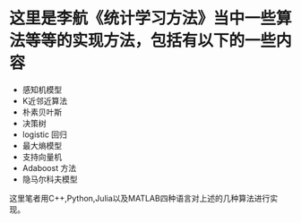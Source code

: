 # 这里是李航《统计学习方法》当中一些算法等等的实现方法，包括有以下的一些内容
+ 感知机模型
+ K近邻近算法
+ 朴素贝叶斯
+ 决策树
+ logistic 回归
+ 最大熵模型
+ 支持向量机
+ Adaboost 方法
+ 隐马尔科夫模型

这里笔者用C++,Python,Julia以及MATLAB四种语言对上述的几种算法进行实现。

